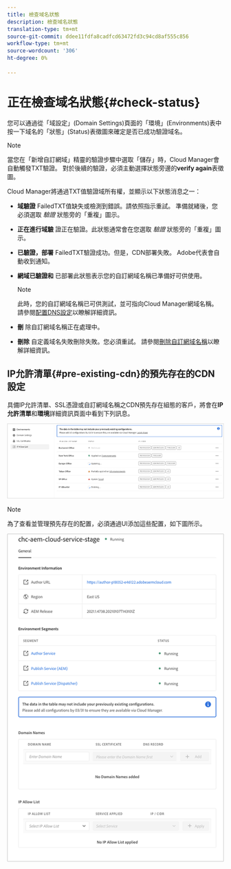```yaml
---
title: 檢查域名狀態
description: 檢查域名狀態
translation-type: tm+mt
source-git-commit: ddee11fdfa8cadfcd63472fd3c94cd8af555c856
workflow-type: tm+mt
source-wordcount: '306'
ht-degree: 0%

---
```



# 正在檢查域名狀態{#check-status}

您可以通過從「域設定」(Domain Settings)頁面的「環境」(Environments)表中按一下域名的「狀態」(Status)表徵圖來確定是否已成功驗證域名。

>[!NOTE]
>當您在「新增自訂網域」精靈的驗證步驟中選取「儲存」時，Cloud Manager會自動觸發TXT驗證。 對於後續的驗證，必須主動選擇狀態旁邊的&#x200B;**verify again**&#x200B;表徵圖。

Cloud Manager將通過TXT值驗證域所有權，並顯示以下狀態消息之一：

* **域驗證**
FailedTXT值缺失或檢測到錯誤。請依照指示重試。 準備就緒後，您必須選取 
*驗證* 狀態旁的「重複」圖示。

* **正在進行域驗**
證正在驗證。此狀態通常會在您選取 
*驗證* 狀態旁的「重複」圖示。

* **已驗證，部署**
FailedTXT驗證成功。但是，CDN部署失敗。 Adobe代表會自動收到通知。

* **網域已驗證和**
已部署此狀態表示您的自訂網域名稱已準備好可供使用。
   >[!NOTE]
   >此時，您的自訂網域名稱已可供測試，並可指向Cloud Manager網域名稱。 請參閱[配置DNS設定](/help/implementing/cloud-manager/custom-domain-names/configure-dns-settings.md)以瞭解詳細資訊。

* **刪**
除自訂網域名稱正在處理中。

* **刪除**
自定義域名失敗刪除失敗。您必須重試。 請參閱[刪除自訂網域名稱](/help/implementing/cloud-manager/custom-domain-names/delete-custom-domain-name.md)以瞭解詳細資訊。


## IP允許清單{#pre-existing-cdn}的預先存在的CDN設定

具備IP允許清單、SSL憑證或自訂網域名稱之CDN預先存在組態的客戶，將會在&#x200B;**IP允許清單**&#x200B;和&#x200B;**環境**&#x200B;詳細資訊頁面中看到下列訊息。

![](/help/implementing/cloud-manager/assets/ip-allow-list-1.png)

>[!NOTE]
>為了查看並管理預先存在的配置，必須通過UI添加這些配置，如下圖所示。

![](/help/implementing/cloud-manager/assets/ip-allow-list-2.png)
